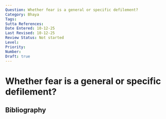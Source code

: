 ```yaml
---
Question: Whether fear is a general or specific defilement?
Category: Bhaya
Tags: 
Sutta References: 
Date Entered: 10-12-25
Last Revised: 10-12-25
Review Status: Not started
Level: 
Priority: 
Number: 
Draft: true
---
```


# Whether fear is a general or specific defilement?

## Bibliography

<!-- 

Notes:



-->